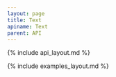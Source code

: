 ```yaml
---
layout: page
title: Text
apiname: Text
parent: API
---
```


{% include api_layout.md %}

{% include examples_layout.md %}
